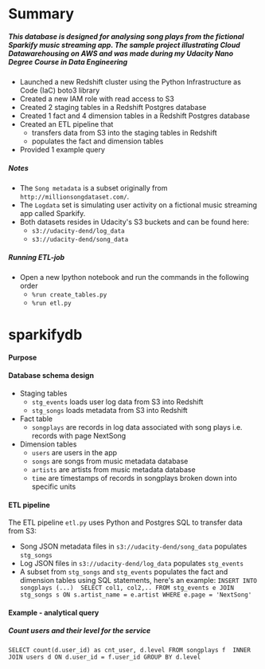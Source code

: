 # Summary 
##### This database is designed for analysing song plays from the fictional Sparkify music streaming app. The sample project illustrating Cloud Datawarehousing on AWS and was made during my Udacity Nano Degree Course in Data Engineering

- Launched a new Redshift cluster using the Python Infrastructure as Code (IaC) boto3 library
- Created a new IAM role with read access to S3
- Created 2 staging tables in a Redshift Postgres database
- Created 1 fact and 4 dimension tables in a Redshift Postgres database
- Created an ETL pipeline that 
    - transfers data from S3 into the staging tables in Redshift
    - populates the fact and dimension tables
- Provided 1 example query

##### Notes
- The `Song metadata` is a subset originally from `http://millionsongdataset.com/`.
- The `Logdata` set is simulating user activity on a fictional music streaming app called Sparkify.
- Both datasets resides in Udacity's S3 buckets and can be found here:
    - `s3://udacity-dend/log_data`
    - `s3://udacity-dend/song_data`

##### Running ETL-job
- Open a new Ipython notebook and run the commands in the following order
    - `%run create_tables.py`
    - `%run etl.py`

# sparkifydb
#### Purpose


#### Database schema design
- Staging tables
    - `stg_events` loads user log data from S3 into Redshift
    - `stg_songs` loads metadata from S3 into Redshift
- Fact table 
    - `songplays` are records in log data associated with song plays i.e. records with page NextSong
- Dimension tables
    - `users` are users in the app
    - `songs`  are songs from music metadata database
    - `artists` are artists from music metadata database
    - `time` are timestamps of records in songplays broken down into specific units
    
#### ETL pipeline
The ETL pipeline `etl.py` uses Python and Postgres SQL to transfer data from S3:
- Song JSON metadata files in `s3://udacity-dend/song_data` populates `stg_songs`
- Log JSON files in `s3://udacity-dend/log_data` populates `stg_events`
- A subset from `stg_songs` and `stg_events` populates the fact and dimension tables using SQL statements, here's an example:
`INSERT INTO songplays (...) 
SELECT col1, col2,..
FROM stg_events e
JOIN stg_songs s ON s.artist_name = e.artist
WHERE e.page = 'NextSong'`

#### Example - analytical query
##### Count users and their level for the service
`SELECT count(d.user_id) as cnt_user, d.level
 FROM songplays f 
 INNER JOIN users d ON d.user_id = f.user_id
 GROUP BY d.level`